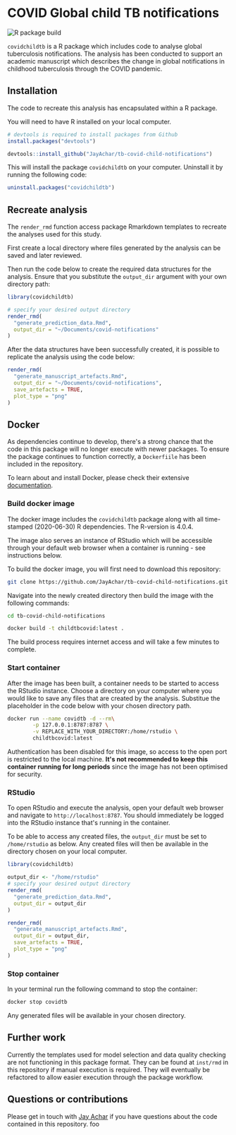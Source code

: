 # COVID Global child TB notifications

![R package build](https://github.com/JayAchar/tb-covid-child-notifications/actions/workflows/r-package-check.yml/badge.svg)

`covidchildtb` is a R package which includes code to analyse global
tuberculosis notifications. The analysis has been conducted to support
an academic manuscript which describes the change in global notifications in
childhood tuberculosis through the COVID pandemic.

## Installation

The code to recreate this analysis has encapsulated within a R package.

You will need to have R installed on your local computer.

```r
# devtools is required to install packages from Github
install.packages("devtools")

devtools::install_github("JayAchar/tb-covid-child-notifications")
```

This will install the package `covidchildtb` on your computer. Uninstall it by
running the following code:

```R
uninstall.packages("covidchildtb")
```

## Recreate analysis

The `render_rmd` function access package Rmarkdown templates to recreate
the analyses used for this study.

First create a local directory where files generated by the analysis can be
saved and later reviewed.

Then run the code below to create the required data structures for the
analysis. Ensure that you substitute the `output_dir` argument with your
own directory path:

```r
library(covidchildtb)

# specify your desired output directory
render_rmd(
  "generate_prediction_data.Rmd",
  output_dir = "~/Documents/covid-notifications"
)

```

After the data structures have been successfully created, it is possible to
replicate the analysis using the code below:

```r
render_rmd(
  "generate_manuscript_artefacts.Rmd",
  output_dir = "~/Documents/covid-notifications",
  save_artefacts = TRUE,
  plot_type = "png"
)
```

## Docker

As dependencies continue to develop, there's a strong chance that
the code in this package will no longer execute with newer packages.
To ensure the package continues to function correctly, a `Dockerfiile`
has been included in the repository.

To learn about and install Docker, please check their extensive
[documentation][docker-docs].

### Build docker image

The docker image includes the `covidchildtb` package along with all
time-stamped (2020-06-30) R dependencies. The R-version is 4.0.4.

The image also serves an instance of RStudio which will be accessible
through your default web browser when a container is running - see
instructions below.

To build the docker image, you will first need to download this
repository:

```bash
git clone https://github.com/JayAchar/tb-covid-child-notifications.git
```

Navigate into the newly created directory then build the image with
the following commands:

```bash
cd tb-covid-child-notifications

docker build -t childtbcovid:latest .
```

The build process requires internet access and will take a few minutes
to complete.

### Start container

After the image has been built, a container needs to be started to
access the RStudio instance. Choose a directory on your computer
where you would like to save any files that are created by the
analysis. Substitue the placeholder in the code below with your
chosen directory path.

```bash
docker run --name covidtb -d --rm\
        -p 127.0.0.1:8787:8787 \
        -v REPLACE_WITH_YOUR_DIRECTORY:/home/rstudio \
        childtbcovid:latest
```

Authentication has been disabled for this image, so access to the
open port is restricted to the local machine. **It's not recommended to
keep this container running for long periods** since the image has not
been optimised for security.

### RStudio

To open RStudio and execute the analysis, open your default web
browser and navigate to `http://localhost:8787`. You should immediately
be logged into the RStudio instance that's running in the container.

To be able to access any created files, the `output_dir` must be
set to `/home/rstudio` as below. Any created files will then be
available in the directory chosen on your local computer.

```r
library(covidchildtb)

output_dir <- "/home/rstudio"
# specify your desired output directory
render_rmd(
  "generate_prediction_data.Rmd",
  output_dir = output_dir
)

render_rmd(
  "generate_manuscript_artefacts.Rmd",
  output_dir = output_dir,
  save_artefacts = TRUE,
  plot_type = "png"
)
```

### Stop container

In your terminal run the following command to stop the container:

```bash
docker stop covidtb
```

Any generated files will be available in your chosen directory.

## Further work

Currently the templates used for model selection and data quality checking
are not functioning in this package format. They can be found at `inst/rmd`
in this repository if manual execution is required. They will eventually
be refactored to allow easier execution through the package workflow.

## Questions or contributions

Please get in touch with [Jay Achar][email] if you have questions about the code
contained in this repository. foo

[docker-docs]: https://docs.docker.com/desktop/
[email]: mailto:jay.achar@ki.se?subject=covidchildtb

```

```
